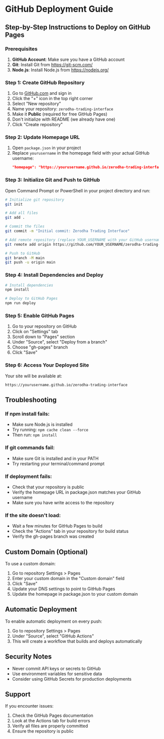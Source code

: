 # GitHub Deployment Guide

## Step-by-Step Instructions to Deploy on GitHub Pages

### Prerequisites
1. **GitHub Account**: Make sure you have a GitHub account
2. **Git**: Install Git from https://git-scm.com/
3. **Node.js**: Install Node.js from https://nodejs.org/

### Step 1: Create GitHub Repository

1. Go to [GitHub.com](https://github.com) and sign in
2. Click the "+" icon in the top right corner
3. Select "New repository"
4. Name your repository: `zerodha-trading-interface`
5. Make it **Public** (required for free GitHub Pages)
6. Don't initialize with README (we already have one)
7. Click "Create repository"

### Step 2: Update Homepage URL

1. Open `package.json` in your project
2. Replace `yourusername` in the homepage field with your actual GitHub username:
   ```json
   "homepage": "https://yourusername.github.io/zerodha-trading-interface"
   ```

### Step 3: Initialize Git and Push to GitHub

Open Command Prompt or PowerShell in your project directory and run:

```bash
# Initialize git repository
git init

# Add all files
git add .

# Commit the files
git commit -m "Initial commit: Zerodha Trading Interface"

# Add remote repository (replace YOUR_USERNAME with your GitHub username)
git remote add origin https://github.com/YOUR_USERNAME/zerodha-trading-interface.git

# Push to GitHub
git branch -M main
git push -u origin main
```

### Step 4: Install Dependencies and Deploy

```bash
# Install dependencies
npm install

# Deploy to GitHub Pages
npm run deploy
```

### Step 5: Enable GitHub Pages

1. Go to your repository on GitHub
2. Click on "Settings" tab
3. Scroll down to "Pages" section
4. Under "Source", select "Deploy from a branch"
5. Choose "gh-pages" branch
6. Click "Save"

### Step 6: Access Your Deployed Site

Your site will be available at:
```
https://yourusername.github.io/zerodha-trading-interface
```

## Troubleshooting

### If npm install fails:
- Make sure Node.js is installed
- Try running: `npm cache clean --force`
- Then run: `npm install`

### If git commands fail:
- Make sure Git is installed and in your PATH
- Try restarting your terminal/command prompt

### If deployment fails:
- Check that your repository is public
- Verify the homepage URL in package.json matches your GitHub username
- Make sure you have write access to the repository

### If the site doesn't load:
- Wait a few minutes for GitHub Pages to build
- Check the "Actions" tab in your repository for build status
- Verify the gh-pages branch was created

## Custom Domain (Optional)

To use a custom domain:

1. Go to repository Settings > Pages
2. Enter your custom domain in the "Custom domain" field
3. Click "Save"
4. Update your DNS settings to point to GitHub Pages
5. Update the homepage in package.json to your custom domain

## Automatic Deployment

To enable automatic deployment on every push:

1. Go to repository Settings > Pages
2. Under "Source", select "GitHub Actions"
3. This will create a workflow that builds and deploys automatically

## Security Notes

- Never commit API keys or secrets to GitHub
- Use environment variables for sensitive data
- Consider using GitHub Secrets for production deployments

## Support

If you encounter issues:
1. Check the GitHub Pages documentation
2. Look at the Actions tab for build errors
3. Verify all files are properly committed
4. Ensure the repository is public 